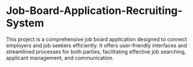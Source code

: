 # Job-Board-Application-Recruiting-System
This project is a comprehensive job board application designed to connect employers and job seekers efficiently. It offers user-friendly interfaces and streamlined processes for both parties, facilitating effective job searching, applicant management, and communication.
